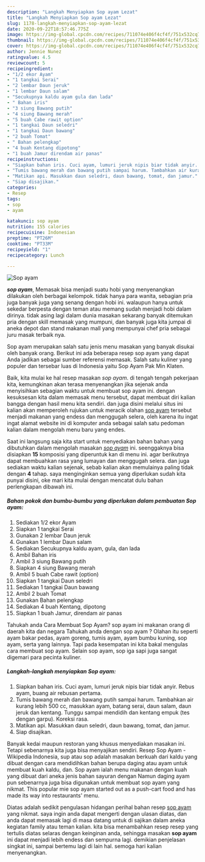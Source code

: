 ```yaml
---
description: "Langkah Menyiapkan Sop ayam Lezat"
title: "Langkah Menyiapkan Sop ayam Lezat"
slug: 1178-langkah-menyiapkan-sop-ayam-lezat
date: 2020-09-22T18:57:46.775Z
image: https://img-global.cpcdn.com/recipes/711074e406f4cf4f/751x532cq70/sop-ayam-foto-resep-utama.jpg
thumbnail: https://img-global.cpcdn.com/recipes/711074e406f4cf4f/751x532cq70/sop-ayam-foto-resep-utama.jpg
cover: https://img-global.cpcdn.com/recipes/711074e406f4cf4f/751x532cq70/sop-ayam-foto-resep-utama.jpg
author: Jennie Nunez
ratingvalue: 4.5
reviewcount: 5
recipeingredient:
- "1/2 ekor Ayam"
- "1 tangkai Serai"
- "2 lembar Daun jeruk"
- "1 lembar Daun salam"
- "Secukupnya kaldu ayam gula dan lada"
- " Bahan iris"
- "3 siung Bawang putih"
- "4 siung Bawang merah"
- "5 buah Cabe rawit option"
- "1 tangkai Daun seledri"
- "1 tangkai Daun bawang"
- "2 buah Tomat"
- " Bahan pelengkap"
- "4 buah Kentang dipotong"
- "1 buah Jamur direndam air panas"
recipeinstructions:
- "Siapkan bahan iris. Cuci ayam, lumuri jeruk nipis biar tidak anyir. Rebus ayam, buang air rebusan pertama."
- "Tumis bawang merah dan bawang putih sampai harum. Tambahkan air kurang lebih 500 cc, masukkan ayam, batang serai, daun salam, daun jeruk dan kentang. Tunggu sampai mendidih dan kentang empuk (tes dengan garpu). Koreksi rasa."
- "Matikan api. Masukkan daun seledri, daun bawang, tomat, dan jamur."
- "Siap disajikan."
categories:
- Resep
tags:
- sop
- ayam

katakunci: sop ayam 
nutrition: 155 calories
recipecuisine: Indonesian
preptime: "PT26M"
cooktime: "PT33M"
recipeyield: "1"
recipecategory: Lunch

---
```



![Sop ayam](https://img-global.cpcdn.com/recipes/711074e406f4cf4f/751x532cq70/sop-ayam-foto-resep-utama.jpg)

<b><i>sop ayam</i></b>, Memasak bisa menjadi suatu hobi yang menyenangkan dilakukan oleh berbagai kelompok. tidak hanya para wanita, sebagian pria juga banyak juga yang senang dengan hobi ini. walaupun hanya untuk sekedar berpesta dengan teman atau memang sudah menjadi hobi dalam dirinya. tidak asing lagi dalam dunia masakan sekarang banyak ditemukan pria dengan skill memasak yang mumpuni, dan banyak juga kita jumpai di aneka depot dan stand makanan mall yang mempunyai chef pria sebagai juru masak terbaik nya.

Sop ayam merupakan salah satu jenis menu masakan yang banyak disukai oleh banyak orang. Berikut ini ada beberapa resep sop ayam yang dapat Anda jadikan sebagai sumber referensi memasak. Salah satu kuliner yang populer dan tersebar luas di Indonesia yaitu Sop Ayam Pak Min Klaten.

Baik, kita mulai ke hal resep masakan <i>sop ayam</i>. di tengah tengah pekerjaan kita, kemungkinan akan terasa menyenangkan jika sejenak anda menyisihkan sebagian waktu untuk membuat sop ayam ini. dengan kesuksesan kita dalam memasak menu tersebut, dapat membuat diri kalian bangga dengan hasil menu kita sendiri. dan juga disini melalui situs ini kalian akan memperoleh rujukan untuk meracik olahan <u>sop ayam</u> tersebut menjadi makanan yang endess dan menggugah selera, oleh karena itu ingat ingat alamat website ini di komputer anda sebagai salah satu pedoman kalian dalam mengolah menu baru yang endes.


Saat ini langsung saja kita start untuk menyediakan bahan bahan yang dibutuhkan dalam mengolah masakan <u><i>sop ayam</i></u> ini. seenggaknya bisa disiapkan <b>15</b> komposisi yang diperuntuk kan di menu ini. agar berikutnya dapat membuahkan rasa yang lumayan dan menggugah selera. dan juga sediakan waktu kalian sejenak, sebab kalian akan memulainya paling tidak dengan <b>4</b> tahap. saya menginginkan semua yang diperlukan sudah kita punyai disini, oke mari kita mulai dengan mencatat dulu bahan perlengkapan dibawah ini.

<!--inarticleads1-->

##### Bahan pokok dan bumbu-bumbu yang diperlukan dalam pembuatan Sop ayam:

1. Sediakan 1/2 ekor Ayam
1. Siapkan 1 tangkai Serai
1. Gunakan 2 lembar Daun jeruk
1. Gunakan 1 lembar Daun salam
1. Sediakan Secukupnya kaldu ayam, gula, dan lada
1. Ambil  Bahan iris
1. Ambil 3 siung Bawang putih
1. Siapkan 4 siung Bawang merah
1. Ambil 5 buah Cabe rawit (option)
1. Siapkan 1 tangkai Daun seledri
1. Sediakan 1 tangkai Daun bawang
1. Ambil 2 buah Tomat
1. Gunakan  Bahan pelengkap
1. Sediakan 4 buah Kentang, dipotong
1. Siapkan 1 buah Jamur, direndam air panas


Tahukah anda Cara Membuat Sop Ayam? sop ayam ini makanan orang di daerah kita dan negara Tahukah anda dengan sop ayam ? Olahan itu seperti ayam bakar pedas, ayam goreng, tumis ayam, ayam bumbu kuning, sop ayam, serta yang lainnya. Tapi pada kesempatan ini kita bakal mengulas cara membuat sop ayam. Selain sop ayam, sop iga sapi juga sangat digemari para pecinta kuliner. 

<!--inarticleads2-->

##### Langkah-langkah menyiapkan Sop ayam:

1. Siapkan bahan iris. Cuci ayam, lumuri jeruk nipis biar tidak anyir. Rebus ayam, buang air rebusan pertama.
1. Tumis bawang merah dan bawang putih sampai harum. Tambahkan air kurang lebih 500 cc, masukkan ayam, batang serai, daun salam, daun jeruk dan kentang. Tunggu sampai mendidih dan kentang empuk (tes dengan garpu). Koreksi rasa.
1. Matikan api. Masukkan daun seledri, daun bawang, tomat, dan jamur.
1. Siap disajikan.


Banyak kedai maupun restoran yang khusus menyediakan masakan ini. Tetapi sebenarnya kita juga bisa menyajikan sendiri. Resep Sop Ayam - Wikipedia Indonesia, sup atau sop adalah masakan berkuah dari kaldu yang dibuat dengan cara mendidihkan bahan berupa daging atau ayam untuk membuat kuah kaldu, dan. Sop ayam ialah menu makanan dengan kuah yang dibuat dari aneka jenis bahan sayuran dengan Namun daging ayam pun sebenarnya juga bisa digunakan untuk membuat sop ayam yang nikmat. This popular mie sop ayam started out as a push-cart food and has made its way into restaurants&#39; menu. 

Diatas adalah sedikit pengulasan hidangan perihal bahan resep <u>sop ayam</u> yang nikmat. saya ingin anda dapat mengerti dengan ulasan diatas, dan anda dapat memasak lagi di masa datang untuk di sajikan dalam aneka kegiatan family atau teman kalian. kita bisa menambahkan resep resep yang tertulis diatas selaras dengan keinginan anda, sehingga masakan <b>sop ayam</b> ini dapat menjadi lebih endess dan sempurna lagi. demikian penjelasan singkat ini, sampai bertemu lagi di lain hal. semoga hari kalian menyenangkan.
